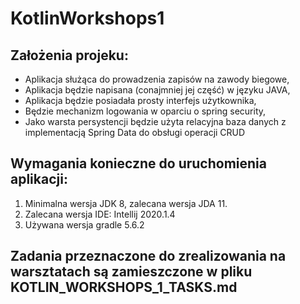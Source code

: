 # KotlinWorkshops1

## Założenia projeku:

- Aplikacja służąca do prowadzenia zapisów na zawody biegowe,
- Aplikacja będzie napisana (conajmniej jej część) w języku JAVA,
- Aplikacja będzie posiadała prosty interfejs użytkownika,
- Będzie mechanizm logowania w oparciu o spring security,
- Jako warsta persystencji będzie użyta relacyjna baza danych z implementacją Spring Data do obsługi operacji CRUD

## Wymagania konieczne do uruchomienia aplikacji:

1. Minimalna wersja JDK 8, zalecana wersja JDA 11.
2. Zalecana wersja IDE: Intellij 2020.1.4
3. Używana wersja gradle 5.6.2

## Zadania przeznaczone do zrealizowania na warsztatach są zamieszczone w pliku KOTLIN_WORKSHOPS_1_TASKS.md
